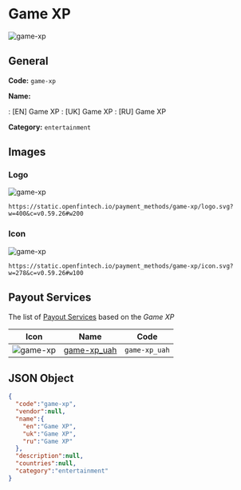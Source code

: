 
# Game XP 
![game-xp](https://static.openfintech.io/payment_methods/game-xp/logo.svg?w=400&c=v0.59.26#w200)  

## General 
**Code:** `game-xp` 
 
**Name:** 
 
:	[EN] Game XP 
:	[UK] Game XP 
:	[RU] Game XP 
 
**Category:** `entertainment` 
 

## Images 

### Logo 
![game-xp](https://static.openfintech.io/payment_methods/game-xp/logo.svg?w=400&c=v0.59.26#w200)  

```
https://static.openfintech.io/payment_methods/game-xp/logo.svg?w=400&c=v0.59.26#w200
```  

### Icon 
![game-xp](https://static.openfintech.io/payment_methods/game-xp/icon.svg?w=278&c=v0.59.26#w100)  

```
https://static.openfintech.io/payment_methods/game-xp/icon.svg?w=278&c=v0.59.26#w100
```  

## Payout Services 
 
The list of [Payout Services](/payout-services/) based on the _Game XP_ 

|Icon|Name|Code| 
|:---:|:---:|:---:| 
|![game-xp](https://static.openfintech.io/payout_methods/game-xp/icon.svg?w=278&c=v0.59.26#w40) |[game-xp_uah](/payout-services/game-xp_uah/)|`game-xp_uah`| 
 

## JSON Object 

```json
{
  "code":"game-xp",
  "vendor":null,
  "name":{
    "en":"Game XP",
    "uk":"Game XP",
    "ru":"Game XP"
  },
  "description":null,
  "countries":null,
  "category":"entertainment"
}
```  

